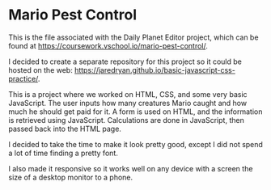 # Mario Pest Control

This is the file associated with the Daily Planet Editor project, which can be found at https://coursework.vschool.io/mario-pest-control/.

I decided to create a separate repository for this project so it could be hosted on the web: https://jaredryan.github.io/basic-javascript-css-practice/.

This is a project where we worked on HTML, CSS, and some very basic JavaScript. The user inputs how many creatures Mario caught and how much he should get paid for it. A form is used on HTML, and the information is retrieved using JavaScript. Calculations are done in JavaScript, then passed back into the HTML page.

I decided to take the time to make it look pretty good, except I did not spend a lot of time finding a pretty font.

I also made it responsive so it works well on any device with a screen the size of a desktop monitor to a phone.
